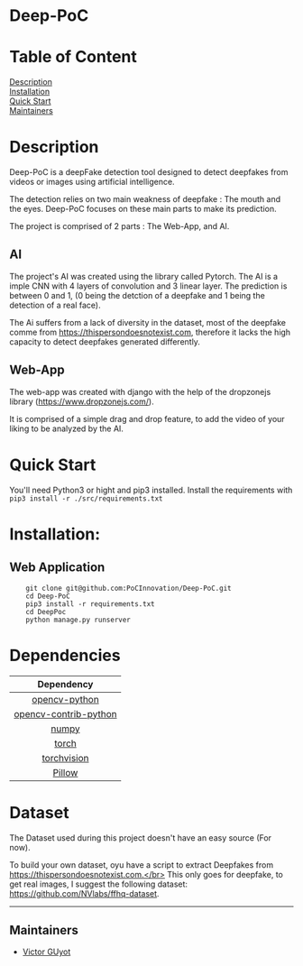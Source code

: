 # Deep-PoC

# Table of Content

[Description](#Description)\
[Installation](#Installation)\
[Quick Start](#Quick-Start)\
[Maintainers](#Maintainers)

# Description
Deep-PoC is a deepFake detection tool designed to detect deepfakes from videos or images using artificial intelligence.

The detection relies on two main weakness of deepfake : The mouth and the eyes. Deep-PoC focuses on these main parts to make its prediction.

The project is comprised of 2 parts : The Web-App, and AI.

## AI

The project's AI was created using the library called Pytorch. The AI is a imple CNN with 4 layers of convolution and 3 linear layer.
The prediction is between 0 and 1, (0 being the detction of a deepfake and 1 being the detection of a real face).

The Ai suffers from a lack of diversity in the dataset, most of the deepfake comme from https://thispersondoesnotexist.com, therefore it lacks the high capacity to detect deepfakes generated differently.

## Web-App

The web-app was created with django with the help of the dropzonejs library (https://www.dropzonejs.com/).

It is comprised of a simple drag and drop feature, to add the video of your liking to be analyzed by the AI.

# Quick Start

You'll need Python3 or hight and pip3 installed. Install the requirements with `pip3 install -r ./src/requirements.txt`

# Installation:

## Web Application

        git clone git@github.com:PoCInnovation/Deep-PoC.git
        cd Deep-PoC
        pip3 install -r requirements.txt
        cd DeepPoc
        python manage.py runserver

# Dependencies

|             Dependency           |
|:--------------------------------:|
| [opencv-python]()                |
| [opencv-contrib-python]()        |
| [numpy]()                        |
| [torch]()                        |
| [torchvision]()                  |
| [Pillow]()                       |


# Dataset

The Dataset used during this project doesn't have an easy source (For now).

To build your own dataset, oyu have a script to extract Deepfakes from https://thispersondoesnotexist.com.</br>
This only goes for deepfake, to get real images, I suggest the following dataset: https://github.com/NVlabs/ffhq-dataset.


------------


## Maintainers

 - [Victor GUyot](https://github.com/MrSIooth)
